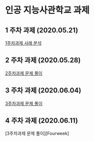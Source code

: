 # 인공 지능사관학교 과제
## 1 주차 과제 (2020.05.21)
[1주차과제 사례 분석][oneweek]

[oneweek]:1주차과제.ipynb "1주차 과제"
## 2 주차 과제 (2020.05.28)
[2주차과제 문제 풀이][twoweek]

[twoweek]:2주차과제.ipynb "2주차 과제"
## 3 주차 과제 (2020.06.04)
[3주차과제 문제 풀이][threeweek]

[threeweek]:3주차_과제의_jhm.ipynb "3주차 과제"
## 4 주차 과제 (2020.06.11)
[3주차과제 문제 풀이][Fourweek]

[Foureweek]:4주차_과제의_jhm.ipynb "3주차 과제"
